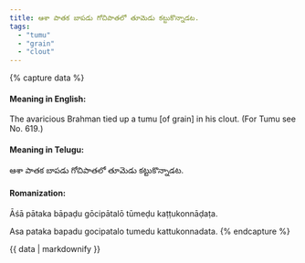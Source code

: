 ```yaml
---
title: ఆశా పాతక బాపడు గోచిపాతలో తూమెడు కట్టుకొన్నాడట.
tags:
  - "tumu"
  - "grain"
  - "clout"
---
```


{% capture data %}
#### Meaning in English:
The avaricious Brahman tied up a tumu [of grain] in his clout.
(For Tumu see No. 619.)

#### Meaning in Telugu:
ఆశా పాతక బాపడు గోచిపాతలో తూమెడు కట్టుకొన్నాడట.

#### Romanization:
Āśā pātaka bāpaḍu gōcipātalō tūmeḍu kaṭṭukonnāḍaṭa.

Asa pataka bapadu gocipatalo tumedu kattukonnadata.
{% endcapture %}

{{ data | markdownify }}

